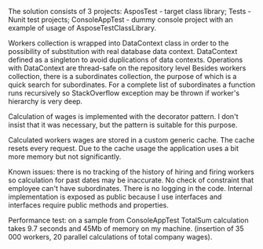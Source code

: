 The solution consists of 3 projects:
AsposTest - target class library; 
Tests - Nunit test projects;
ConsoleAppTest - dummy console project with an example of usage of AsposeTestClassLibrary.

Workers collection is wrapped into DataContext class in order to the possibility of substitution with real database data context.
DataContext defined as a singleton to avoid duplications of data contexts.
Operations with DataContext are thread-safe on the repository level
Besides workers collection, there is a subordinates collection, the purpose of which is a quick search for subordinates.
For a complete list of subordinates a function runs recursively so StackOverflow exception may be thrown if worker's hierarchy is very deep.   

Calculation of wages is implemented with the decorator pattern. I don't insist that it was necessary, but the pattern is suitable for this purpose. 

Calculated workers wages are stored in a custom generic cache. The cache resets every request.
Due to the cache usage the application uses a bit more memory but not significantly.

Known issues:
there is no tracking of the history of hiring and firing workers so calculation for past dates may be inaccurate.
No check of constraint that employee can't have subordinates.
There is no logging in the code.
Internal implementation is exposed as public because I use interfaces and interfaces require public methods and properties.

Performance test:
on a sample from ConsoleAppTest TotalSum calculation takes 9.7 seconds and 45Mb of memory on my machine. 
(insertion of 35 000 workers, 20 parallel calculations of total company wages).